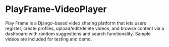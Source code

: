 # PlayFrame-VideoPlayer
Play Frame is a Django-based video sharing platform that lets users register, create profiles, upload/edit/delete videos, and browse content via a dashboard with random suggestions and search functionality. Sample videos are included for testing and demo.
